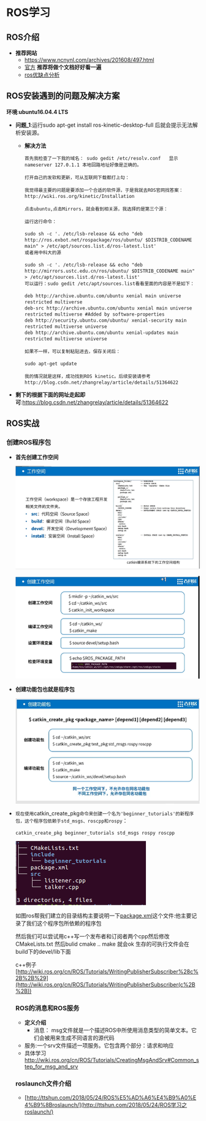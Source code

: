 # ROS学习

## ROS介绍

- __推荐网站__
  - https://www.ncnynl.com/archives/201608/497.html
  - [官方](http://wiki.ros.org/cn/ROS/Tutorials)    __推荐将做个文档好好看一遍__
  - [ros优缺点分析](https://blog.csdn.net/heyc861221/article/details/80123570)

## ROS安装遇到的问题及解决方案

__环境__:__ubuntu16.04.4 LTS__

- __问题_1__:运行sudo apt-get install ros-kinetic-desktop-full 后就会提示无法解析安装源。

  - __解决方法__

    ```shell
    首先我检查了一下我的域名： sudo gedit /etc/resolv.conf   显示nameserver 127.0.1.1 本地回路地址好像是正确的。
    
    打开自己的发软和更新，可从互联网下载都打上勾：
    
    我觉得最主要的问题是要添加一个合适的软件源，于是我就去ROS官网找答案：http://wiki.ros.org/kinetic/Installation
    
    点击ubuntu,点击Mirrors，就会看到相关源，我选择的是第三个源：
    
    运行这行命令：
    
    sudo sh -c '. /etc/lsb-release && echo "deb http://ros.exbot.net/rospackage/ros/ubuntu/ $DISTRIB_CODENAME main" > /etc/apt/sources.list.d/ros-latest.list'
    或者用中科大的源
    
    sudo sh -c '. /etc/lsb-release && echo "deb http://mirrors.ustc.edu.cn/ros/ubuntu/ $DISTRIB_CODENAME main" > /etc/apt/sources.list.d/ros-latest.list'
    可以运行：sudo gedit /etc/apt/sources.list看看里面的内容是不是如下：
    
    deb http://archive.ubuntu.com/ubuntu xenial main universe restricted multiverse
    deb-src http://archive.ubuntu.com/ubuntu xenial main universe restricted multiverse #Added by software-properties
    deb http://security.ubuntu.com/ubuntu/ xenial-security main restricted multiverse universe
    deb http://archive.ubuntu.com/ubuntu xenial-updates main restricted multiverse universe
    
    如果不一样，可以复制粘贴进去，保存关闭后：
    
    sudo apt-get update
    
    我的情况就是这样，成功找到ROS kinetic。后续安装请参考http://blog.csdn.net/zhangrelay/article/details/51364622
    
    ```
  
- __剩下的根据下面的网址走起即可__:<https://blog.csdn.net/zhangrelay/article/details/51364622> 



## ROS实战

### 创建ROS程序包

- __首先创建工作空间__

  ![1583899785577](assets/1583899785577.png)

  

  ![1583899819772](assets/1583899819772.png)

  

- __创建功能包也就是程序包__

  ![1583900141551](assets/1583900141551.png)

  

- `现在使用`catkin_create_pkg`命令来创建一个名为'beginner_tutorials'的新程序包，这个程序包依赖于std_msgs、roscpp和rospy`：

  ```shell
  catkin_create_pkg beginner_tutorials std_msgs rospy roscpp
  ```

  ![1583835292114](assets/1583835292114.png)

  如图ros帮我们建立的目录结构主要说明一下[package.xml](<http://wiki.ros.org/catkin/package.xml>)这个文件:他主要记录了我们这个程序包所依赖的程序包

  然后我们可以尝试用c++写一个发布者和订阅者两个cpp然后修改CMakeLists.txt  然后bulid  cmake  ..    make 就会ok 生存的可执行文件会在build下的devel/lib下面

  c++例子[http://wiki.ros.org/cn/ROS/Tutorials/WritingPublisherSubscriber%28c%2B%2B%29](http://wiki.ros.org/cn/ROS/Tutorials/WritingPublisherSubscriber(c%2B%2B))

  

  

  ### ROS的消息和ROS服务
  
  - __定义介绍__
    - 消息： msg文件就是一个描述ROS中所使用消息类型的简单文本。它们会被用来生成不同语言的源代码
  - 服务:一个srv文件描述一项服务。它包含两个部分：请求和响应
  - 具体学习<http://wiki.ros.org/cn/ROS/Tutorials/CreatingMsgAndSrv#Common_step_for_msg_and_srv>

  

  ### roslaunch文件介绍

  - [http://ttshun.com/2018/05/24/ROS%E5%AD%A6%E4%B9%A0%E4%B9%8Broslaunch/](http://ttshun.com/2018/05/24/ROS学习之roslaunch/)
  
  